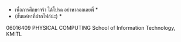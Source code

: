 * เพื่อการศึกษาจร้า ได้โปรด อย่าหาลอกเลยพี่ *
* (ชั้นแค่หาที่ฝากไฟล์น่ะ) *

06016409 PHYSICAL COMPUTING
School of Information Technology, KMITL
